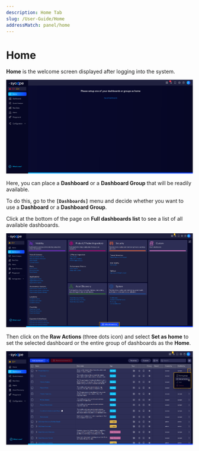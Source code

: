 ```yaml
---
description: Home Tab
slug: /User-Guide/Home
addressMatch: panel/home
---
```


# Home

**Home** is the welcome screen displayed after logging into the system.

![Empty Home](assets/empty-home.png)

Here, you can place a **Dashboard** or a **Dashboard Group** that will be readily available.  

To do this, go to the **`[Dashboards]`** menu and decide whether you want to use a **Dashboard** or a **Dashboard Group**.  

Click at the bottom of the page on **Full dashboards list** to see a list of all available dashboards.

![Dashboard](assets/dashboards.png)

Then click on the **Raw Actions** (three dots icon) and select **Set as home** to set the selected dashboard or the entire group of dashboards as the **Home**.

![Set as Home](assets/set-as-home.png)

